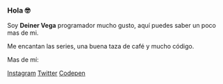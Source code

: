 ### Hola 🤓

Soy **Deiner Vega** programador mucho gusto, aquí puedes saber un poco mas de mi.

Me encantan las series, una buena taza de café y mucho código.

Mas de mí:

[Instagram](https://www.instagram.com/drzioner)
[Twitter](https://www.twitter.com/drzioner)
[Codepen](https://codepen.io/drzioner)
